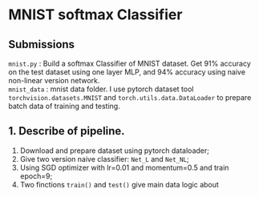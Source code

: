 # **MNIST softmax Classifier** 

## Submissions
`mnist.py` : Build a softmax Classifier of MNIST dataset. Get 91% accuracy on the test dataset using one layer MLP, and 94% accuracy using naive non-linear version network.  
`mnist_data` :  mnist data folder. I use pytorch dataset tool `torchvision.datasets.MNIST` and `torch.utils.data.DataLoader` to prepare  batch data of training and testing.

## 1. Describe of pipeline.
1. Download and prepare dataset using pytorch dataloader;
2. Give two version naive classifier: `Net_L` and `Net_NL`;
3. Using SGD optimizer with lr=0.01 and momentum=0.5 and train epoch=9;
4. Two finctions `train()` and `test()` give main data logic about



